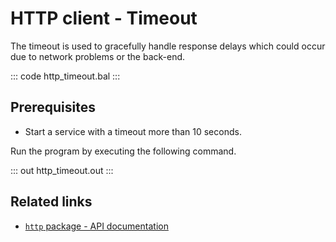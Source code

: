 # HTTP client - Timeout

The timeout is used to gracefully handle response delays which could occur due to network problems or the back-end.

::: code http_timeout.bal :::

## Prerequisites
- Start a service with a timeout more than 10 seconds.

Run the program by executing the following command.

::: out http_timeout.out :::

## Related links
- [`http` package - API documentation](https://lib.ballerina.io/ballerina/http/latest/)
